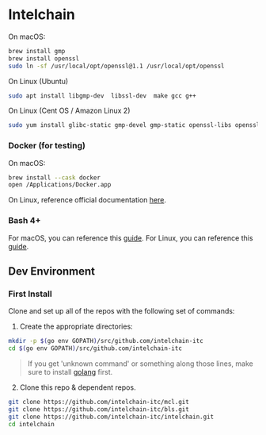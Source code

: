 # Intelchain

On macOS:
```bash
brew install gmp
brew install openssl
sudo ln -sf /usr/local/opt/openssl@1.1 /usr/local/opt/openssl
```
On Linux (Ubuntu)
```bash
sudo apt install libgmp-dev  libssl-dev  make gcc g++
```
On Linux (Cent OS / Amazon Linux 2)
```bash
sudo yum install glibc-static gmp-devel gmp-static openssl-libs openssl-static gcc-c++
```
### **Docker** (for testing)

On macOS:
```bash
brew install --cask docker
open /Applications/Docker.app
```
On Linux, reference official documentation [here](https://docs.docker.com/engine/install/).
### **Bash 4+**

For macOS, you can reference this [guide](http://tldrdevnotes.com/bash-upgrade-3-4-macos). For Linux, you can reference this [guide](https://fossbytes.com/installing-gnu-bash-4-4-linux-distros/).

## Dev Environment


### First Install
Clone and set up all of the repos with the following set of commands:

1. Create the appropriate directories:
```bash
mkdir -p $(go env GOPATH)/src/github.com/intelchain-itc
cd $(go env GOPATH)/src/github.com/intelchain-itc
```
> If you get 'unknown command' or something along those lines, make sure to install [golang](https://golang.org/doc/install) first.

2. Clone this repo & dependent repos.
```bash
git clone https://github.com/intelchain-itc/mcl.git
git clone https://github.com/intelchain-itc/bls.git
git clone https://github.com/intelchain-itc/intelchain.git
cd intelchain
```
